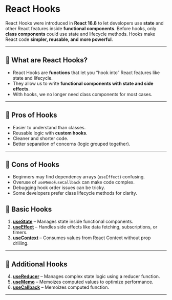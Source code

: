 # React Hooks 

React Hooks were introduced in **React 16.8** to let developers use **state** and other React features inside **functional components**. Before hooks, only **class components** could use state and lifecycle methods. Hooks make React code **simpler, reusable, and more powerful**.

---

## 🔹 What are React Hooks?

* React Hooks are **functions** that let you “hook into” React features like state and lifecycle.
* They allow us to write **functional components with state and side effects**.
* With hooks, we no longer need class components for most cases.

---

## 🔹 Pros of Hooks

- Easier to understand than classes.  
- Reusable logic with **custom hooks**.  
- Cleaner and shorter code.  
- Better separation of concerns (logic grouped together).  
---

## 🔹 Cons of Hooks

- Beginners may find dependency arrays (`useEffect`) confusing.  
- Overuse of `useMemo`/`useCallback` can make code complex.  
- Debugging hook order issues can be tricky.  
- Some developers prefer class lifecycle methods for clarity.  


## 🔹 Basic Hooks

1. **[useState](./useState.md)** – Manages state inside functional components.
2. **[useEffect](./UseEffect.md)** – Handles side effects like data fetching, subscriptions, or timers.
3. **[useContext](./useContext.md)** – Consumes values from React Context without prop drilling.

---

## 🔹 Additional Hooks

4. **[useReducer](./useReducer.md)** – Manages complex state logic using a reducer function.
5. **[useMemo](./useMemo.md)** – Memoizes computed values to optimize performance.
6. **[useCallback](./useCallback.md)** – Memoizes computed function.
---
